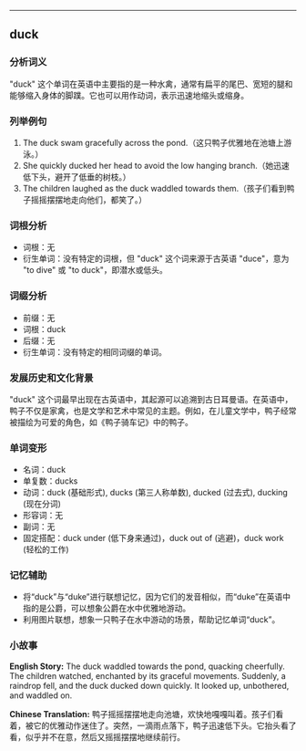 
---------------
## duck
### 分析词义
"duck" 这个单词在英语中主要指的是一种水禽，通常有扁平的尾巴、宽短的腿和能够缩入身体的脚蹼。它也可以用作动词，表示迅速地缩头或缩身。

### 列举例句
1. The duck swam gracefully across the pond.（这只鸭子优雅地在池塘上游泳。）
2. She quickly ducked her head to avoid the low hanging branch.（她迅速低下头，避开了低垂的树枝。）
3. The children laughed as the duck waddled towards them.（孩子们看到鸭子摇摇摆摆地走向他们，都笑了。）

### 词根分析
- 词根：无
- 衍生单词：没有特定的词根，但 "duck" 这个词来源于古英语 "duce"，意为 "to dive" 或 "to duck"，即潜水或低头。

### 词缀分析
- 前缀：无
- 词根：duck
- 后缀：无
- 衍生单词：没有特定的相同词缀的单词。

### 发展历史和文化背景
"duck" 这个词最早出现在古英语中，其起源可以追溯到古日耳曼语。在英语中，鸭子不仅是家禽，也是文学和艺术中常见的主题。例如，在儿童文学中，鸭子经常被描绘为可爱的角色，如《鸭子骑车记》中的鸭子。

### 单词变形
- 名词：duck
- 单复数：ducks
- 动词：duck (基础形式), ducks (第三人称单数), ducked (过去式), ducking (现在分词)
- 形容词：无
- 副词：无
- 固定搭配：duck under (低下身来通过)，duck out of (逃避)，duck work (轻松的工作)

### 记忆辅助
- 将“duck”与“duke”进行联想记忆，因为它们的发音相似，而“duke”在英语中指的是公爵，可以想象公爵在水中优雅地游动。
- 利用图片联想，想象一只鸭子在水中游动的场景，帮助记忆单词“duck”。

### 小故事
**English Story:**
The duck waddled towards the pond, quacking cheerfully. The children watched, enchanted by its graceful movements. Suddenly, a raindrop fell, and the duck ducked down quickly. It looked up, unbothered, and waddled on.

**Chinese Translation:**
鸭子摇摇摆摆地走向池塘，欢快地嘎嘎叫着。孩子们看着，被它的优雅动作迷住了。突然，一滴雨点落下，鸭子迅速低下头。它抬头看了看，似乎并不在意，然后又摇摇摆摆地继续前行。

